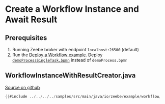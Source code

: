 # Create a Workflow Instance and Await Result

## Prerequisites

1. Running Zeebe broker with endpoint `localhost:26500` (default)
1. Run the [Deploy a Workflow example](/java-client-examples/workflow-deploy.html). Deploy [`demoProcessSingleTask.bpmn`](https://github.com/zeebe-io/zeebe/tree/{{commit}}/samples/src/main/resources/demoProcessSingleTask.bpmn) instead of `demoProcess.bpmn`

## WorkflowInstanceWithResultCreator.java

[Source on github](https://github.com/zeebe-io/zeebe/tree/{{commit}}/samples/src/main/java/io/zeebe/example/workflow/WorkflowInstanceWithResultCreator.java)

```java
{{#include ../../../../samples/src/main/java/io/zeebe/example/workflow/WorkflowInstanceWithResultCreator.java}}
```
